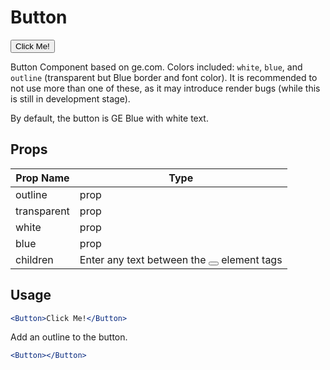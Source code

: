 # Button

<Button>Click Me!</Button>

Button Component based on ge.com. Colors included: `white`, `blue`, and `outline` (transparent but Blue border and font color). It is recommended to not use more than one of these, as it may introduce render bugs (while this is still in development stage).

By default, the button is GE Blue with white text.

## Props

| Prop Name   | Type                                                      |
| ----------- | --------------------------------------------------------- |
| outline     | prop                                                      |
| transparent | prop                                                      |
| white       | prop                                                      |
| blue        | prop                                                      |
| children    | Enter any text between the <Button></Button> element tags |

## Usage

```jsx static
<Button>Click Me!</Button>
```

Add an outline to the button.

```jsx {"props": {"children": "Click Me!", "outline"}}
<Button></Button>
```
